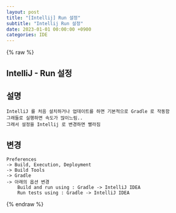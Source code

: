```yaml
---
layout: post
title: "[Intellij] Run 설정"
subtitle: "Intellij Run 설정"
date: 2023-01-01 00:00:00 +0900
categories: IDE
---
```

{% raw %}
## IntelliJ - Run 설정  
  
## 설명  
	IntelliJ 를 처음 설치하거나 업데이트를 하면 기본적으로 Gradle 로 작동함  
	그래들로 실행하면 속도가 많이느림..  
	그래서 설정을 Intellij 로 변경하면 빨라짐  
  
## 변경  
	Preferences  
	-> Build, Execution, Deployment  
	-> Build Tools  
	-> Gradle  
	-> 아래의 옵션 변경  
		Build and run using : Gradle -> IntelliJ IDEA  
		Run tests using : Gradle -> IntelliJ IDEA  

{% endraw %}
